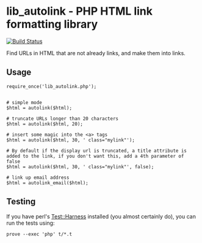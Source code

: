 # lib_autolink - PHP HTML link formatting library

[![Build Status](https://secure.travis-ci.org/iamcal/lib_autolink.png)](http://travis-ci.org/iamcal/lib_autolink)

Find URLs in HTML that are not already links, and make them into links.


## Usage

    require_once('lib_autolink.php');


    # simple mode
    $html = autolink($html);

    # truncate URLs longer than 20 characters
    $html = autolink($html, 20);

    # insert some magic into the <a> tags
    $html = autolink($html, 30, ' class="mylink"');

    # By default if the display url is truncated, a title attribute is added to the link, if you don't want this, add a 4th parameter of false
    $html = autolink($html, 30, ' class="mylink"', false);

    # link up email address
    $html = autolink_email($html);


## Testing

If you have perl's <a href="http://search.cpan.org/dist/Test-Harness/">Test::Harness</a> installed (you almost certainly do), you can 
run the tests using:

    prove --exec 'php' t/*.t
 